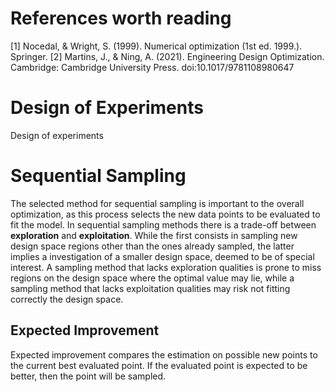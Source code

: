 # References worth reading
[1] Nocedal, & Wright, S. (1999). Numerical optimization (1st ed. 1999.). Springer.
[2] Martins, J., & Ning, A. (2021). Engineering Design Optimization. Cambridge: Cambridge University Press. doi:10.1017/9781108980647

# Design of Experiments

Design of experiments

# Sequential Sampling

The selected method for sequential sampling is important to the overall optimization, as this process selects the new data points to be evaluated to fit the model. In sequential sampling methods there is a trade-off between **exploration** and **exploitation**. While the first consists in sampling new design space regions other than the ones already sampled, the latter implies a investigation of a smaller design space, deemed to be of special interest. A sampling method that lacks exploration qualities is prone to miss regions on the design space where the optimal value may lie, while a sampling method that lacks exploitation qualities may risk not fitting correctly the design space.

## Expected Improvement

Expected improvement compares the estimation on possible new points to the current best evaluated point. If the evaluated point is expected to be better, then the point will be sampled. 
